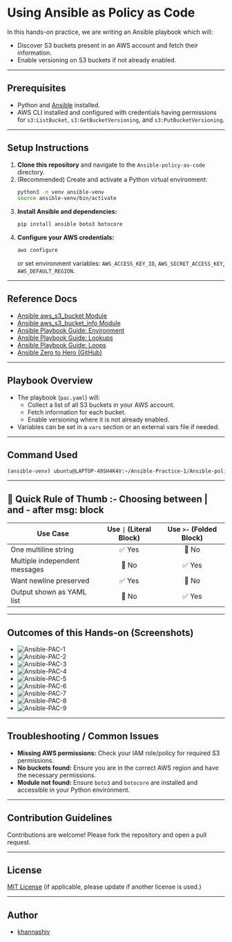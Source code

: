 # Using Ansible as Policy as Code

In this hands-on practice, we are writing an Ansible playbook which will:
- Discover S3 buckets present in an AWS account and fetch their information.
- Enable versioning on S3 buckets if not already enabled.

---

## Prerequisites

- Python and [Ansible](https://docs.ansible.com/ansible/latest/installation_guide/intro_installation.html) installed.
- AWS CLI installed and configured with credentials having permissions for `s3:ListBucket`, `s3:GetBucketVersioning`, and `s3:PutBucketVersioning`.

---

## Setup Instructions

1. **Clone this repository** and navigate to the `Ansible-policy-as-code` directory.
2. (Recommended) Create and activate a Python virtual environment:
   ```bash
   python3 -m venv ansible-venv
   source ansible-venv/bin/activate
   ```
3. **Install Ansible and dependencies:**
   ```bash
   pip install ansible boto3 botocore
   ```
4. **Configure your AWS credentials:**
   ```bash
   aws configure
   ```
   or set environment variables: `AWS_ACCESS_KEY_ID`, `AWS_SECRET_ACCESS_KEY`, `AWS_DEFAULT_REGION`.

---

## Reference Docs

- [Ansible aws_s3_bucket Module](https://docs.ansible.com/ansible/latest/collections/amazon/aws/s3_bucket_module.html#ansible-collections-amazon-aws-s3-bucket-module)
- [Ansible aws_s3_bucket_info Module](https://docs.ansible.com/ansible/latest/collections/amazon/aws/s3_bucket_info_module.html#ansible-collections-amazon-aws-s3-bucket-info-module)
- [Ansible Playbook Guide: Environment](https://docs.ansible.com/ansible/latest/playbook_guide/playbooks_environment.html)
- [Ansible Playbook Guide: Lookups](https://docs.ansible.com/ansible/latest/playbook_guide/playbooks_lookups.html)
- [Ansible Playbook Guide: Loops](https://docs.ansible.com/ansible/latest/playbook_guide/playbooks_loops.html)
- [Ansible Zero to Hero (GitHub)](https://github.com/iam-veeramalla/ansible-zero-to-hero)

---

## Playbook Overview

- The playbook (`pac.yaml`) will:
  - Collect a list of all S3 buckets in your AWS account.
  - Fetch information for each bucket.
  - Enable versioning where it is not already enabled.
- Variables can be set in a `vars` section or an external vars file if needed.

---

## Command Used

```bash
(ansible-venv) ubuntu@LAPTOP-49SH4K4V:~/Ansible-Practice-1/Ansible-policy-as-code$ ansible-playbook pac.yaml
```

---

## 🔁 Quick Rule of Thumb :- Choosing between | and - after msg: block

<table>
    <thead>
        <tr>
            <th>Use Case</th>
            <th>Use <code>|</code> (Literal Block)</th>
            <th>Use <code>&gt;-</code> (Folded Block)</th>
        </tr>
    </thead>
    <tbody>
        <tr>
            <td>One multiline string</td>
            <td style="text-align:center;">✅ Yes</td>
            <td style="text-align:center;">🚫 No</td>
        </tr>
        <tr>
            <td>Multiple independent messages</td>
            <td style="text-align:center;">🚫 No</td>
            <td style="text-align:center;">✅ Yes</td>
        </tr>
        <tr>
            <td>Want newline preserved</td>
            <td style="text-align:center;">✅ Yes</td>
            <td style="text-align:center;">🚫 No</td>
        </tr>
        <tr>
            <td>Output shown as YAML list</td>
            <td style="text-align:center;">🚫 No</td>
            <td style="text-align:center;">✅ Yes</td>
        </tr>
    </tbody>
</table>

---

## Outcomes of this Hands-on (Screenshots)

- ![Ansible-PAC-1](../Images/Ansible-PAC-1.png)
- ![Ansible-PAC-2](../Images/Ansible-PAC-2.png)
- ![Ansible-PAC-3](../Images/Ansible-PAC-3.png)
- ![Ansible-PAC-4](../Images/Ansible-PAC-4.png)
- ![Ansible-PAC-5](../Images/Ansible-PAC-5.png)
- ![Ansible-PAC-6](../Images/Ansible-PAC-6.png)
- ![Ansible-PAC-7](../Images/Ansible-PAC-7.png)
- ![Ansible-PAC-8](../Images/Ansible-PAC-8.png)
- ![Ansible-PAC-9](../Images/Ansible-PAC-9.png)
---

## Troubleshooting / Common Issues

- **Missing AWS permissions:** Check your IAM role/policy for required S3 permissions.
- **No buckets found:** Ensure you are in the correct AWS region and have the necessary permissions.
- **Module not found:** Ensure `boto3` and `botocore` are installed and accessible in your Python environment.

---

## Contribution Guidelines

Contributions are welcome! Please fork the repository and open a pull request.

---

## License

[MIT License](../LICENSE) (if applicable, please update if another license is used.)

---

## Author

- [khannashiv](https://github.com/khannashiv)
